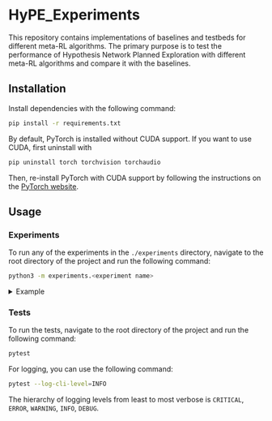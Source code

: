 # HyPE_Experiments

This repository contains implementations of baselines and testbeds for different meta-RL algorithms. The primary purpose is to test the performance of Hypothesis Network Planned Exploration with different meta-RL algorithms and compare it with the baselines. 

## Installation

Install dependencies with the following command:

```bash
pip install -r requirements.txt
```

By default, PyTorch is installed without CUDA support. If you want to use CUDA, first uninstall with 

```bash
pip uninstall torch torchvision torchaudio
```

Then, re-install PyTorch with CUDA support by following the instructions on the [PyTorch website](https://pytorch.org/get-started/locally/).

## Usage

### Experiments
To run any of the experiments in the `./experiments` directory, navigate to the root directory of the project and run the following command:

```bash
python3 -m experiments.<experiment name>
```

<details>
<summary>Example</summary>
If you want to run `foo.py`, run the following command:

```bash
python3 -m scripts.foo
```
</details>

### Tests
To run the tests, navigate to the root directory of the project and run the following command:

```bash
pytest
```

For logging, you can use the following command:

```bash
pytest --log-cli-level=INFO
```

The hierarchy of logging levels from least to most verbose is `CRITICAL`, `ERROR`, `WARNING`, `INFO`, `DEBUG`.